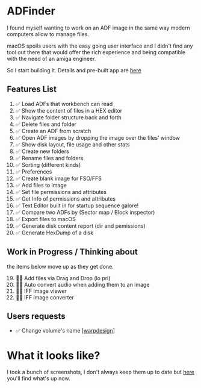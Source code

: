 # ADFinder

I found myself wanting to work on an ADF image in the same way modern computers allow to manage files. 

macOS spoils users with the easy going user interface and I didn't find any tool out there that would offer the rich experience and being compatible with the need of an amiga engineer.

So I start building it. Details and pre-built app are [here](https://ginnov.github.io/littlethings/)

## Features List

1.	✅ Load ADFs that workbench can read
2.	✅ Show the content of files in a HEX editor
3.	✅ Navigate folder structure back and forth
4.	✅ Delete files and folder
5.	✅ Create an ADF from scratch
6.	✅ Open ADF images by dropping the image over the files’ window
7.	✅ Show disk layout, file usage and other stats
8.	✅ Create new folders
9.	✅ Rename files and folders
10.	✅ Sorting (different kinds)
11.	✅ Preferences
12.	✅ Create blank image for FSO/FFS
13. ✅ Add files to image
14. ✅ Set file permissions and attributes
15. ✅ Get Info of permissions and attributes
16. ✅ Text Editor built in for startup sequence galore!
17. ✅ Compare two ADFs by (Sector map / Block inspector)
18. ✅ Export files to macOS
19. ✅ Generate disk content report (dir and pemissions)
20. ✅ Generate HexDump of a disk

## Work in Progress / Thinking about
the items below move up as they get done.

19.	👷🏻 Add files via Drag and Drop (lo pri)
21.	👷🏻 Auto convert audio when adding them to an image
22.	👷🏻 IFF Image viewer
23.	👷🏻 IFF image converter	


## Users requests
* ✅ Change volume's name [[warpdesign](https://github.com/warpdesign)]


# What it looks like?
I took a bunch of screenshots, I don't always keep them up to date but [here](https://https://ginnov.github.io/littlethings/adfinder_learnmore.html) you'll find what's up now.